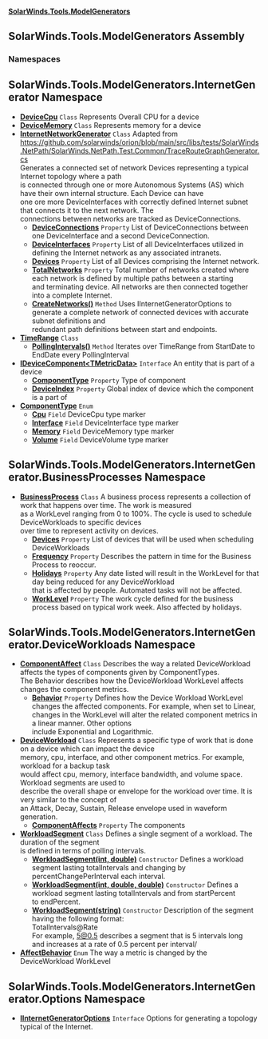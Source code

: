 #### [SolarWinds.Tools.ModelGenerators](index.md 'index')

## SolarWinds.Tools.ModelGenerators Assembly
### Namespaces

<a name='SolarWinds.Tools.ModelGenerators.InternetGenerator'></a>

## SolarWinds.Tools.ModelGenerators.InternetGenerator Namespace
- **[DeviceCpu](DeviceCpu.md 'SolarWinds.Tools.ModelGenerators.InternetGenerator.DeviceCpu')** `Class` Represents Overall CPU for a device
- **[DeviceMemory](DeviceMemory.md 'SolarWinds.Tools.ModelGenerators.InternetGenerator.DeviceMemory')** `Class` Represents memory for a device
- **[InternetNetworkGenerator](InternetNetworkGenerator.md 'SolarWinds.Tools.ModelGenerators.InternetGenerator.InternetNetworkGenerator')** `Class` Adapted from  
  https://github.com/solarwinds/orion/blob/main/src/libs/tests/SolarWinds.NetPath/SolarWinds.NetPath.Test.Common/TraceRouteGraphGenerator.cs  
  Generates a connected set of network Devices representing a typical Internet topology where a path  
  is connected through one or more Autonomous Systems (AS) which have their own internal structure. Each Device can have  
  one ore more DeviceInterfaces with correctly defined Internet subnet that connects it to  the next network. The  
  connections between networks are tracked as DeviceConnections.
  - **[DeviceConnections](InternetNetworkGenerator.DeviceConnections.md 'SolarWinds.Tools.ModelGenerators.InternetGenerator.InternetNetworkGenerator.DeviceConnections')** `Property` List of DeviceConnections between one DeviceInterface and a second DeviceConnection.
  - **[DeviceInterfaces](InternetNetworkGenerator.DeviceInterfaces.md 'SolarWinds.Tools.ModelGenerators.InternetGenerator.InternetNetworkGenerator.DeviceInterfaces')** `Property` List of all DeviceInterfaces utilized in defining the Internet network as any associated intranets.
  - **[Devices](InternetNetworkGenerator.Devices.md 'SolarWinds.Tools.ModelGenerators.InternetGenerator.InternetNetworkGenerator.Devices')** `Property` List of all Devices comprising the Internet network.
  - **[TotalNetworks](InternetNetworkGenerator.TotalNetworks.md 'SolarWinds.Tools.ModelGenerators.InternetGenerator.InternetNetworkGenerator.TotalNetworks')** `Property` Total number of networks created where each network is defined by multiple paths between a starting  
    and terminating device. All networks are then connected together into a complete Internet.
  - **[CreateNetworks()](InternetNetworkGenerator.CreateNetworks().md 'SolarWinds.Tools.ModelGenerators.InternetGenerator.InternetNetworkGenerator.CreateNetworks()')** `Method` Uses IInternetGeneratorOptions to generate a complete network of connected devices with accurate subnet definitions and  
    redundant path definitions between start and endpoints.
- **[TimeRange](TimeRange.md 'SolarWinds.Tools.ModelGenerators.InternetGenerator.TimeRange')** `Class`
  - **[PollingIntervals()](TimeRange.PollingIntervals().md 'SolarWinds.Tools.ModelGenerators.InternetGenerator.TimeRange.PollingIntervals()')** `Method` Iterates over TimeRange from StartDate to EndDate every PollingInterval
- **[IDeviceComponent&lt;TMetricData&gt;](IDeviceComponent_TMetricData_.md 'SolarWinds.Tools.ModelGenerators.InternetGenerator.IDeviceComponent<TMetricData>')** `Interface` An entity that is part of a device
  - **[ComponentType](IDeviceComponent_TMetricData_.ComponentType.md 'SolarWinds.Tools.ModelGenerators.InternetGenerator.IDeviceComponent<TMetricData>.ComponentType')** `Property` Type of component
  - **[DeviceIndex](IDeviceComponent_TMetricData_.DeviceIndex.md 'SolarWinds.Tools.ModelGenerators.InternetGenerator.IDeviceComponent<TMetricData>.DeviceIndex')** `Property` Global index of device which the component is a part of
- **[ComponentType](ComponentType.md 'SolarWinds.Tools.ModelGenerators.InternetGenerator.ComponentType')** `Enum`
  - **[Cpu](ComponentType.md#SolarWinds.Tools.ModelGenerators.InternetGenerator.ComponentType.Cpu 'SolarWinds.Tools.ModelGenerators.InternetGenerator.ComponentType.Cpu')** `Field` DeviceCpu type marker
  - **[Interface](ComponentType.md#SolarWinds.Tools.ModelGenerators.InternetGenerator.ComponentType.Interface 'SolarWinds.Tools.ModelGenerators.InternetGenerator.ComponentType.Interface')** `Field` DeviceInterface type marker
  - **[Memory](ComponentType.md#SolarWinds.Tools.ModelGenerators.InternetGenerator.ComponentType.Memory 'SolarWinds.Tools.ModelGenerators.InternetGenerator.ComponentType.Memory')** `Field` DeviceMemory type marker
  - **[Volume](ComponentType.md#SolarWinds.Tools.ModelGenerators.InternetGenerator.ComponentType.Volume 'SolarWinds.Tools.ModelGenerators.InternetGenerator.ComponentType.Volume')** `Field` DeviceVolume type marker

<a name='SolarWinds.Tools.ModelGenerators.InternetGenerator.BusinessProcesses'></a>

## SolarWinds.Tools.ModelGenerators.InternetGenerator.BusinessProcesses Namespace
- **[BusinessProcess](BusinessProcess.md 'SolarWinds.Tools.ModelGenerators.InternetGenerator.BusinessProcesses.BusinessProcess')** `Class` A business process represents a collection of work that happens over time. The work is measured  
  as a WorkLevel ranging from 0 to 100%. The cycle is used to schedule DeviceWorkloads to specific devices  
  over time to represent activity on devices.
  - **[Devices](BusinessProcess.Devices.md 'SolarWinds.Tools.ModelGenerators.InternetGenerator.BusinessProcesses.BusinessProcess.Devices')** `Property` List of devices that will be used when scheduling DeviceWorkloads
  - **[Frequency](BusinessProcess.Frequency.md 'SolarWinds.Tools.ModelGenerators.InternetGenerator.BusinessProcesses.BusinessProcess.Frequency')** `Property` Describes the pattern in time for the Business Process to reoccur.
  - **[Holidays](BusinessProcess.Holidays.md 'SolarWinds.Tools.ModelGenerators.InternetGenerator.BusinessProcesses.BusinessProcess.Holidays')** `Property` Any date listed will result in the WorkLevel for that day being reduced for any DeviceWorkload  
    that is affected by people. Automated tasks will not be affected.
  - **[WorkLevel](BusinessProcess.WorkLevel.md 'SolarWinds.Tools.ModelGenerators.InternetGenerator.BusinessProcesses.BusinessProcess.WorkLevel')** `Property` The work cycle defined for the business process based on typical work week. Also affected by holidays.

<a name='SolarWinds.Tools.ModelGenerators.InternetGenerator.DeviceWorkloads'></a>

## SolarWinds.Tools.ModelGenerators.InternetGenerator.DeviceWorkloads Namespace
- **[ComponentAffect](ComponentAffect.md 'SolarWinds.Tools.ModelGenerators.InternetGenerator.DeviceWorkloads.ComponentAffect')** `Class` Describes the way a related DeviceWorkload affects the types of components given by ComponentTypes.  
  The Behavior describes how the DeviceWorkload WorkLevel affects changes the component metrics.
  - **[Behavior](ComponentAffect.Behavior.md 'SolarWinds.Tools.ModelGenerators.InternetGenerator.DeviceWorkloads.ComponentAffect.Behavior')** `Property` Defines how the Device Workload WorkLevel changes the affected components. For example, when set to Linear,  
    changes in the WorkLevel will alter the related component metrics in a linear manner. Other options  
    include Exponential and Logarithmic.
- **[DeviceWorkload](DeviceWorkload.md 'SolarWinds.Tools.ModelGenerators.InternetGenerator.DeviceWorkloads.DeviceWorkload')** `Class` Represents a specific type of work that is done on a device which can impact the device  
  memory, cpu, interface, and other component metrics. For example, workload for a backup task  
  would affect cpu, memory, interface bandwidth, and volume space. Workload segments  are used to  
  describe the overall shape or envelope for the workload over time. It is very similar to the concept of  
  an Attack, Decay, Sustain, Release envelope used in waveform generation.
  - **[ComponentAffects](DeviceWorkload.ComponentAffects.md 'SolarWinds.Tools.ModelGenerators.InternetGenerator.DeviceWorkloads.DeviceWorkload.ComponentAffects')** `Property` The components
- **[WorkloadSegment](WorkloadSegment.md 'SolarWinds.Tools.ModelGenerators.InternetGenerator.DeviceWorkloads.WorkloadSegment')** `Class` Defines a single segment of a workload. The duration of the segment  
  is defined in terms of polling intervals.
  - **[WorkloadSegment(int, double)](WorkloadSegment.WorkloadSegment(int,double).md 'SolarWinds.Tools.ModelGenerators.InternetGenerator.DeviceWorkloads.WorkloadSegment.WorkloadSegment(int, double)')** `Constructor` Defines a workload segment lasting totalIntervals and changing by  
    percentChangePerInterval each interval.
  - **[WorkloadSegment(int, double, double)](WorkloadSegment.WorkloadSegment(int,double,double).md 'SolarWinds.Tools.ModelGenerators.InternetGenerator.DeviceWorkloads.WorkloadSegment.WorkloadSegment(int, double, double)')** `Constructor` Defines a workload segment lasting totalIntervals and from startPercent  
    to endPercent.
  - **[WorkloadSegment(string)](WorkloadSegment.WorkloadSegment(string).md 'SolarWinds.Tools.ModelGenerators.InternetGenerator.DeviceWorkloads.WorkloadSegment.WorkloadSegment(string)')** `Constructor` Description of the segment having the following format:  
    TotalIntervals@Rate  
    For example, 5@0.5 describes a segment that is 5 intervals long  
    and increases at a rate of 0.5 percent per interval/
- **[AffectBehavior](AffectBehavior.md 'SolarWinds.Tools.ModelGenerators.InternetGenerator.DeviceWorkloads.AffectBehavior')** `Enum` The way a metric is changed by the DeviceWorkload WorkLevel

<a name='SolarWinds.Tools.ModelGenerators.InternetGenerator.Options'></a>

## SolarWinds.Tools.ModelGenerators.InternetGenerator.Options Namespace
- **[IInternetGeneratorOptions](IInternetGeneratorOptions.md 'SolarWinds.Tools.ModelGenerators.InternetGenerator.Options.IInternetGeneratorOptions')** `Interface` Options for generating a topology typical of the Internet.